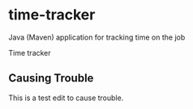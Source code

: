 # time-tracker
Java (Maven) application for tracking time on the job

Time tracker

## Causing Trouble

This is a test edit to cause trouble.

